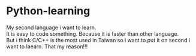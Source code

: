 # Python-learning

My second language i want to learn.  
It is easy to code something. Because it is faster than other language.  
But i think C/C++ is the most used in Taiwan so i want to put it on second i want to laearn. That my reason!!!
